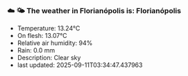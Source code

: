 ### ☁️ 🌤️  The weather in Florianópolis is: Florianópolis

- Temperature: 13.24°C
- On flesh: 13.07°C
- Relative air humidity: 94%
- Rain: 0.0 mm
- Description: Clear sky
- last updated: 2025-09-11T03:34:47.437963
